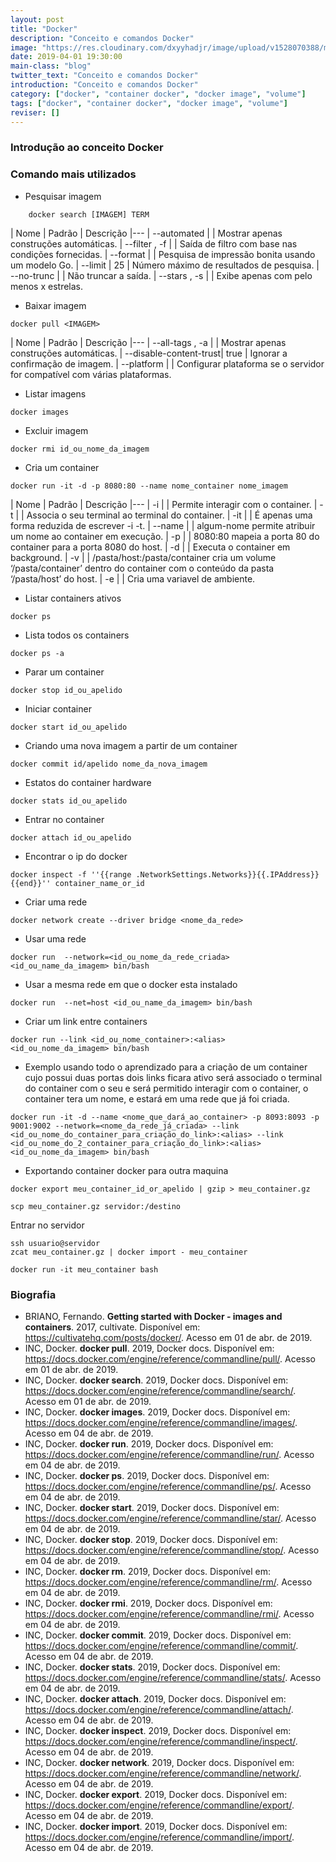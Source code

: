 ```yaml
---
layout: post
title: "Docker"
description: "Conceito e comandos Docker"
image: "https://res.cloudinary.com/dxyyhadjr/image/upload/v1528070388/my/images_blog/docker.jpg"
date: 2019-04-01 19:30:00
main-class: "blog"
twitter_text: "Conceito e comandos Docker"
introduction: "Conceito e comandos Docker"
category: ["docker", "container docker", "docker image", "volume"]
tags: ["docker", "container docker", "docker image", "volume"]
reviser: []
---
```


### Introdução ao conceito Docker

### Comando mais utilizados

- Pesquisar imagem

```docker
    docker search [IMAGEM] TERM
```

| Nome | Padrão | Descrição
|---
| --automated | | Mostrar apenas construções automáticas.
| --filter , -f | | Saída de filtro com base nas condições fornecidas.
| --format | | Pesquisa de impressão bonita usando um modelo Go.
| --limit | 25 | Número máximo de resultados de pesquisa.
| --no-trunc | | Não truncar a saída.
| --stars , -s | | Exibe apenas com pelo menos x estrelas.

- Baixar imagem

```docker
docker pull <IMAGEM>
```

| Nome | Padrão | Descrição
|---
| --all-tags , -a | | Mostrar apenas construções automáticas.
| --disable-content-trust| true | Ignorar a confirmação de imagem.
| --platform | | Configurar plataforma se o servidor for compatível com várias plataformas.

- Listar imagens

```docker
docker images
```

- Excluir imagem

```docker
docker rmi id_ou_nome_da_imagem
```

- Cria um container

```docker
docker run -it -d -p 8080:80 --name nome_container nome_imagem
```

| Nome | Padrão | Descrição
|---
| -i | | Permite interagir com o container.
| -t | | Associa o seu terminal ao terminal do container.
| -it | | É apenas uma forma reduzida de escrever -i -t.
| --name | | algum-nome permite atribuir um nome ao container em execução.
| -p | | 8080:80 mapeia a porta 80 do container para a porta 8080 do host.
| -d | | Executa o container em background.
| -v | | /pasta/host:/pasta/container cria um volume ‘/pasta/container’ dentro do container com o conteúdo da pasta ‘/pasta/host’ do host.
| -e | | Cria uma variavel de ambiente.

- Listar containers ativos

```docker
docker ps
```

- Lista todos os containers

```docker
docker ps -a
```

- Parar um container

```docker
docker stop id_ou_apelido
```

- Iniciar container

```docker
docker start id_ou_apelido
```

- Criando uma nova imagem a partir de um container

```docker
docker commit id/apelido nome_da_nova_imagem
```

- Estatos do container hardware

```docker
docker stats id_ou_apelido
```

- Entrar no container

```docker
docker attach id_ou_apelido
```

- Encontrar o ip do docker

```docker
docker inspect -f ''{{range .NetworkSettings.Networks}}{{.IPAddress}}{{end}}'' container_name_or_id
```

- Criar uma rede

```docker
docker network create --driver bridge <nome_da_rede>
```

- Usar uma rede

```docker
docker run  --network=<id_ou_nome_da_rede_criada> <id_ou_name_da_imagem> bin/bash
```

- Usar a mesma rede em que o docker esta instalado

```docker
docker run  --net=host <id_ou_name_da_imagem> bin/bash
```

- Criar um link entre containers

```docker
docker run --link <id_ou_nome_container>:<alias>  <id_ou_nome_da_imagem> bin/bash
```

- Exemplo usando todo o aprendizado para a criação de um container cujo possui duas portas dois links ficara ativo será associado o terminal do container com o seu e será permitido interagir com o container, o container tera um nome, e estará em uma rede que já foi criada.

```docker
docker run -it -d --name <nome_que_dará_ao_container> -p 8093:8093 -p 9001:9002 --network=<nome_da_rede_já_criada> --link <id_ou_nome_do_container_para_criação_do_link>:<alias> --link <id_ou_nome_do_2_container_para_criação_do_link>:<alias> <id_ou_nome_da_imagem> bin/bash
```

- Exportando container docker para outra maquina

```docker
docker export meu_container_id_or_apelido | gzip > meu_container.gz

scp meu_container.gz servidor:/destino
```

Entrar no servidor

```docker
ssh usuario@servidor
zcat meu_container.gz | docker import - meu_container

docker run -it meu_container bash
```

### Biografia

- BRIANO, Fernando. **Getting started with Docker - images and containers**. 2017, cultivate. Disponível em: <https://cultivatehq.com/posts/docker/>. Acesso em 01 de abr. de 2019.
- INC, Docker. **docker pull**. 2019, Docker docs. Disponível em: <https://docs.docker.com/engine/reference/commandline/pull/>. Acesso em 01 de abr. de 2019.
- INC, Docker. **docker search**. 2019, Docker docs. Disponível em: <https://docs.docker.com/engine/reference/commandline/search/>. Acesso em 01 de abr. de 2019.
- INC, Docker. **docker images**. 2019, Docker docs. Disponível em: <https://docs.docker.com/engine/reference/commandline/images/>. Acesso em 04 de abr. de 2019.
- INC, Docker. **docker run**. 2019, Docker docs. Disponível em: <https://docs.docker.com/engine/reference/commandline/run/>. Acesso em 04 de abr. de 2019.
- INC, Docker. **docker ps**. 2019, Docker docs. Disponível em: <https://docs.docker.com/engine/reference/commandline/ps/>. Acesso em 04 de abr. de 2019.
- INC, Docker. **docker start**. 2019, Docker docs. Disponível em: <https://docs.docker.com/engine/reference/commandline/star/>. Acesso em 04 de abr. de 2019.
- INC, Docker. **docker stop**. 2019, Docker docs. Disponível em: <https://docs.docker.com/engine/reference/commandline/stop/>. Acesso em 04 de abr. de 2019.
- INC, Docker. **docker rm**. 2019, Docker docs. Disponível em: <https://docs.docker.com/engine/reference/commandline/rm/>. Acesso em 04 de abr. de 2019.
- INC, Docker. **docker rmi**. 2019, Docker docs. Disponível em: <https://docs.docker.com/engine/reference/commandline/rmi/>. Acesso em 04 de abr. de 2019.
- INC, Docker. **docker commit**. 2019, Docker docs. Disponível em: <https://docs.docker.com/engine/reference/commandline/commit/>. Acesso em 04 de abr. de 2019.
- INC, Docker. **docker stats**. 2019, Docker docs. Disponível em: <https://docs.docker.com/engine/reference/commandline/stats/>. Acesso em 04 de abr. de 2019.
- INC, Docker. **docker attach**. 2019, Docker docs. Disponível em: <https://docs.docker.com/engine/reference/commandline/attach/>. Acesso em 04 de abr. de 2019.
- INC, Docker. **docker inspect**. 2019, Docker docs. Disponível em: <https://docs.docker.com/engine/reference/commandline/inspect/>. Acesso em 04 de abr. de 2019.
- INC, Docker. **docker network**. 2019, Docker docs. Disponível em: <https://docs.docker.com/engine/reference/commandline/network/>. Acesso em 04 de abr. de 2019.
- INC, Docker. **docker export**. 2019, Docker docs. Disponível em: <https://docs.docker.com/engine/reference/commandline/export/>. Acesso em 04 de abr. de 2019.
- INC, Docker. **docker import**. 2019, Docker docs. Disponível em: <https://docs.docker.com/engine/reference/commandline/import/>. Acesso em 04 de abr. de 2019.
